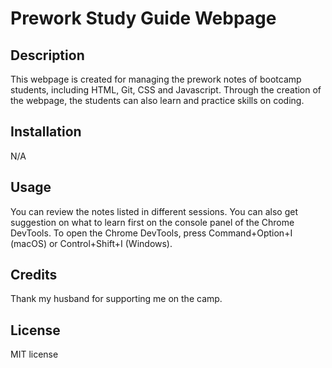 # Prework Study Guide Webpage

## Description

This webpage is created for managing the prework notes of bootcamp students, including HTML, Git, CSS and Javascript. Through the creation of the webpage, the students can also learn and practice skills on coding. 


## Installation

N/A

## Usage

You can review the notes listed in different sessions. You can also get suggestion on what to learn first on the console panel of the Chrome DevTools. To open the Chrome DevTools, press Command+Option+I (macOS) or Control+Shift+I (Windows).

## Credits

Thank my husband for supporting me on the camp.

## License

MIT license